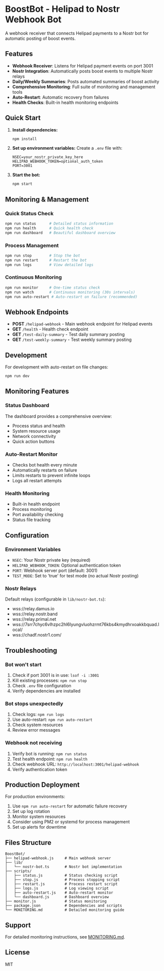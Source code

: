 # BoostBot - Helipad to Nostr Webhook Bot

A webhook receiver that connects Helipad payments to a Nostr bot for automatic posting of boost events.

## Features

- **Webhook Receiver**: Listens for Helipad payment events on port 3001
- **Nostr Integration**: Automatically posts boost events to multiple Nostr relays
- **Daily/Weekly Summaries**: Posts automated summaries of boost activity
- **Comprehensive Monitoring**: Full suite of monitoring and management tools
- **Auto-Restart**: Automatic recovery from failures
- **Health Checks**: Built-in health monitoring endpoints

## Quick Start

1. **Install dependencies:**
   ```bash
   npm install
   ```

2. **Set up environment variables:**
   Create a `.env` file with:
   ```
   NSEC=your_nostr_private_key_here
   HELIPAD_WEBHOOK_TOKEN=optional_auth_token
   PORT=3001
   ```

3. **Start the bot:**
   ```bash
   npm start
   ```

## Monitoring & Management

### Quick Status Check
```bash
npm run status      # Detailed status information
npm run health      # Quick health check
npm run dashboard   # Beautiful dashboard overview
```

### Process Management
```bash
npm run stop        # Stop the bot
npm run restart     # Restart the bot
npm run logs        # View detailed logs
```

### Continuous Monitoring
```bash
npm run monitor     # One-time status check
npm run watch       # Continuous monitoring (30s intervals)
npm run auto-restart # Auto-restart on failure (recommended)
```

## Webhook Endpoints

- **POST** `/helipad-webhook` - Main webhook endpoint for Helipad events
- **GET** `/health` - Health check endpoint
- **GET** `/test-daily-summary` - Test daily summary posting
- **GET** `/test-weekly-summary` - Test weekly summary posting

## Development

For development with auto-restart on file changes:
```bash
npm run dev
```

## Monitoring Features

### Status Dashboard
The dashboard provides a comprehensive overview:
- Process status and health
- System resource usage
- Network connectivity
- Quick action buttons

### Auto-Restart Monitor
- Checks bot health every minute
- Automatically restarts on failure
- Limits restarts to prevent infinite loops
- Logs all restart attempts

### Health Monitoring
- Built-in health endpoint
- Process monitoring
- Port availability checking
- Status file tracking

## Configuration

### Environment Variables
- `NSEC`: Your Nostr private key (required)
- `HELIPAD_WEBHOOK_TOKEN`: Optional authentication token
- `PORT`: Webhook server port (default: 3001)
- `TEST_MODE`: Set to 'true' for test mode (no actual Nostr posting)

### Nostr Relays
Default relays (configurable in `lib/nostr-bot.ts`):
- wss://relay.damus.io
- wss://relay.nostr.band
- wss://relay.primal.net
- wss://7srr7chyc6vlhzpc2hl6lyungvluohzrmt76kbs4kmydhrxoakkbquad.local/
- wss://chadf.nostr1.com/

## Troubleshooting

### Bot won't start
1. Check if port 3001 is in use: `lsof -i :3001`
2. Kill existing processes: `npm run stop`
3. Check `.env` file configuration
4. Verify dependencies are installed

### Bot stops unexpectedly
1. Check logs: `npm run logs`
2. Use auto-restart: `npm run auto-restart`
3. Check system resources
4. Review error messages

### Webhook not receiving
1. Verify bot is running: `npm run status`
2. Test health endpoint: `npm run health`
3. Check webhook URL: `http://localhost:3001/helipad-webhook`
4. Verify authentication token

## Production Deployment

For production environments:
1. Use `npm run auto-restart` for automatic failure recovery
2. Set up log rotation
3. Monitor system resources
4. Consider using PM2 or systemd for process management
5. Set up alerts for downtime

## Files Structure

```
BoostBot/
├── helipad-webhook.js     # Main webhook server
├── lib/
│   └── nostr-bot.ts       # Nostr bot implementation
├── scripts/
│   ├── status.js          # Status checking script
│   ├── stop.js            # Process stopping script
│   ├── restart.js         # Process restart script
│   ├── logs.js            # Log viewing script
│   ├── auto-restart.js    # Auto-restart monitor
│   └── dashboard.js       # Dashboard overview
├── monitor.js             # Status monitoring
├── package.json           # Dependencies and scripts
└── MONITORING.md          # Detailed monitoring guide
```

## Support

For detailed monitoring instructions, see [MONITORING.md](MONITORING.md).

## License

MIT